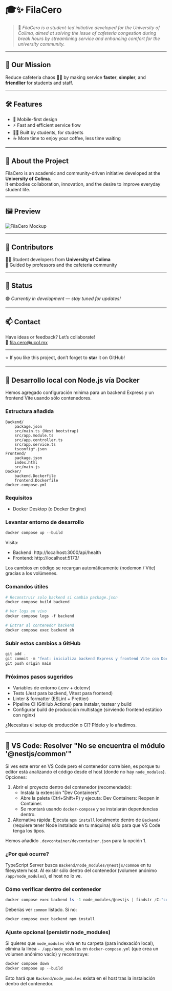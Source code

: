# 🎓✨ FilaCero

> 🚀 *FilaCero is a student-led initiative developed for the University of Colima, aimed at solving the issue of cafeteria congestion during break hours by streamlining service and enhancing comfort for the university community.*

---

## 🎯 **Our Mission**
Reduce cafeteria chaos 🥪🍔 by making service **faster**, **simpler**, and **friendlier** for students and staff.  

---

## 🛠️ **Features**
- 📱 Mobile-first design  
- ⚡ Fast and efficient service flow  
- 👩‍🎓 Built by students, for students  
- ☕ More time to enjoy your coffee, less time waiting  

---

## 🏫 **About the Project**
FilaCero is an academic and community-driven initiative developed at the **University of Colima**.  
It embodies collaboration, innovation, and the desire to improve everyday student life.  

---

## 🖼️ **Preview**
![FilaCero Mockup](https://via.placeholder.com/600x300.png?text=FilaCero+App+Preview)  

---

## 🤝 **Contributors**
👨‍💻 Student developers from **University of Colima**  
🙌 Guided by professors and the cafeteria community  

---

## 📌 **Status**
🟢 *Currently in development — stay tuned for updates!*  

---

## 📫 **Contact**
Have ideas or feedback? Let’s collaborate!  
📧 fila.cero@ucol.mx  

---

⭐ If you like this project, don’t forget to **star** it on GitHub!

---

## 🚀 Desarrollo local con Node.js vía Docker

Hemos agregado configuración mínima para un backend Express y un frontend Vite usando sólo contenedores.

### Estructura añadida
```
Backend/
	package.json
	src/main.ts (Nest bootstrap)
	src/app.module.ts
	src/app.controller.ts
	src/app.service.ts
	tsconfig*.json
Frontend/
	package.json
	index.html
	src/main.js
Docker/
	backend.Dockerfile
	frontend.Dockerfile
docker-compose.yml
```

### Requisitos
* Docker Desktop (o Docker Engine)

### Levantar entorno de desarrollo
```powershell
docker compose up --build
```
Visita:
* Backend: http://localhost:3000/api/health
* Frontend: http://localhost:5173/

Los cambios en código se recargan automáticamente (nodemon / Vite) gracias a los volúmenes.

### Comandos útiles
```powershell
# Reconstruir solo backend si cambia package.json
docker compose build backend

# Ver logs en vivo
docker compose logs -f backend

# Entrar al contenedor backend
docker compose exec backend sh
```

### Subir estos cambios a GitHub
```powershell
git add .
git commit -m "feat: inicializa backend Express y frontend Vite con Docker"
git push origin main
```

### Próximos pasos sugeridos
* Variables de entorno (.env + dotenv)
* Tests (Jest para backend, Vitest para frontend)
* Linter & formatter (ESLint + Prettier)
* Pipeline CI (GitHub Actions) para instalar, testear y build
* Configurar build de producción multistage (sirviendo frontend estático con nginx)

¿Necesitas el setup de producción o CI? Pídelo y lo añadimos.

---

## 🧩 VS Code: Resolver "No se encuentra el módulo '@nestjs/common'"

Si ves este error en VS Code pero el contenedor corre bien, es porque tu editor está analizando el código desde el host (donde no hay `node_modules`). Opciones:

1. Abrir el proyecto dentro del contenedor (recomendado):
	- Instala la extensión "Dev Containers".
	- Abre la paleta (Ctrl+Shift+P) y ejecuta: Dev Containers: Reopen in Container.
	- Se montará usando `docker-compose` y se instalarán dependencias dentro.
2. Alternativa rápida: Ejecuta `npm install` localmente dentro de `Backend/` (requiere tener Node instalado en tu máquina) sólo para que VS Code tenga los tipos.

Hemos añadido `.devcontainer/devcontainer.json` para la opción 1.

### ¿Por qué ocurre?
TypeScript Server busca `Backend/node_modules/@nestjs/common` en tu filesystem host. Al existir sólo dentro del contenedor (volumen anónimo `/app/node_modules`), el host no lo ve.

### Cómo verificar dentro del contenedor
```powershell
docker compose exec backend ls -1 node_modules/@nestjs | findstr /C:"common"
```

Deberías ver `common` listado. Si no:
```powershell
docker compose exec backend npm install
```

### Ajuste opcional (persistir node_modules)
Si quieres que `node_modules` viva en tu carpeta (para indexación local), elimina la línea `- /app/node_modules` en `docker-compose.yml` (que crea un volumen anónimo vacío) y reconstruye:
```powershell
docker compose down
docker compose up --build
```

Esto hará que `Backend/node_modules` exista en el host tras la instalación dentro del contenedor.

